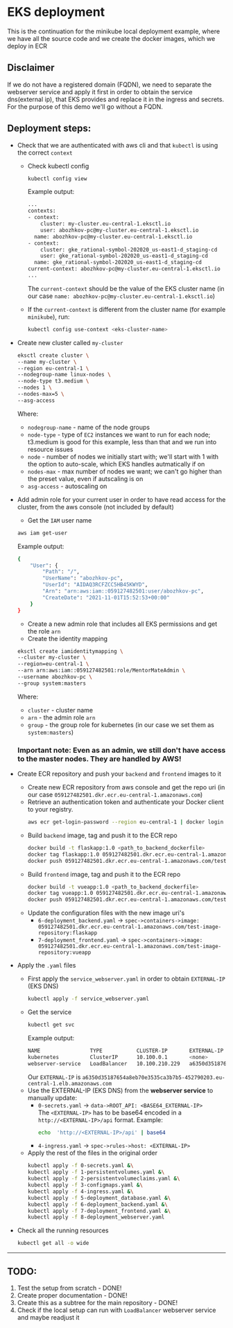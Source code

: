 # EKS deployment
  This is the continuation for the minikube local deployment example, where we have all the source code and we create the docker images, which we deploy in ECR

## Disclaimer
  If we do not have a registered domain (FQDN), we need to separate the webserver service and apply it first in order to obtain the service dns(external ip), that EKS provides and replace it in the ingress and secrets.
  For the purpose of this demo we'll go without a FQDN.

## Deployment steps:

- Check that we are authenticated with aws cli and that `kubectl` is using the correct `context`
  - Check kubectl config
    ```bash
    kubectl config view
    ```
    Example output:
    ```bash
    ...
    contexts:
    - context:
        cluster: my-cluster.eu-central-1.eksctl.io
        user: abozhkov-pc@my-cluster.eu-central-1.eksctl.io
      name: abozhkov-pc@my-cluster.eu-central-1.eksctl.io
    - context:
        cluster: gke_rational-symbol-202020_us-east1-d_staging-cd
        user: gke_rational-symbol-202020_us-east1-d_staging-cd
      name: gke_rational-symbol-202020_us-east1-d_staging-cd
    current-context: abozhkov-pc@my-cluster.eu-central-1.eksctl.io
    ...
    ```
    The `current-context` should be the value of the EKS cluster name (in our case `name: abozhkov-pc@my-cluster.eu-central-1.eksctl.io`)

  - If the `current-context` is different from the cluster name (for example `minikube`), run:
    ```bash
    kubectl config use-context <eks-cluster-name>
    ```
- Create new cluster called `my-cluster`
  ```bash
  eksctl create cluster \
  --name my-cluster \
  --region eu-central-1 \
  --nodegroup-name linux-nodes \
  --node-type t3.medium \
  --nodes 1 \
  --nodes-max=5 \
  --asg-access
  ```
  Where:
  - `nodegroup-name` - name of the node groups
  - `node-type` - type of `EC2` instances we want to run for each node; t3.medium is good for this example, less than that and we run into resource issues
  - `node` - number of nodes we initially start with; we'll start with 1 with the option to auto-scale, which EKS handles autmatically if on
  - `nodes-max` - max number of nodes we want; we can't go higher than the preset value, even if autscaling is on
  - `asg-access` - autoscaling on

- Add admin role for your current user in order to have read access for the cluster, from the aws console (not included by default)
  - Get the `IAM` user name
  ```bash
  aws iam get-user
  ```
  Example output:
  ```bash
  {
      "User": {
          "Path": "/",
          "UserName": "abozhkov-pc",
          "UserId": "AIDAQ3RCFZCC5HB45KWYD",
          "Arn": "arn:aws:iam::059127482501:user/abozhkov-pc",
          "CreateDate": "2021-11-01T15:52:53+00:00"
      }
  }
  ```
  - Create a new admin role that includes all EKS permissions and get the role `arn`
  - Create the identity mapping
  ```bash
  eksctl create iamidentitymapping \
  --cluster my-cluster \
  --region=eu-central-1 \
  --arn arn:aws:iam::059127482501:role/MentorMateAdmin \
  --username abozhkov-pc \
  --group system:masters
  ```
  Where:
  - `cluster` - cluster name
  - `arn` - the admin role `arn`
  - `group` - the group role for kubernetes (in our case we set them as `system:masters`)

  ### **Important note: Even as an admin, we still don't have access to the master nodes. They are handled by AWS!**

- Create ECR repository and push your `backend` and `frontend` images to it
  - Create new ECR repository from aws console and get the repo uri (in our case `059127482501.dkr.ecr.eu-central-1.amazonaws.com`)
  - Retrieve an authentication token and authenticate your Docker client to your registry.
    ```bash
    aws ecr get-login-password --region eu-central-1 | docker login --username AWS --password-stdin 059127482501.dkr.ecr.eu-central-1.amazonaws.com
    ```
  - Build `backend` image, tag and push it to the ECR repo
    ```bash
    docker build -t flaskapp:1.0 <path_to_backend_dockerfile>
    docker tag flaskapp:1.0 059127482501.dkr.ecr.eu-central-1.amazonaws.com/test-image-repository:flaskapp
    docker push 059127482501.dkr.ecr.eu-central-1.amazonaws.com/test-image-repository:flaskapp
    ```
  - Build `frontend` image, tag and push it to the ECR repo
    ```bash
    docker build -t vueapp:1.0 <path_to_backend_dockerfile>
    docker tag vueapp:1.0 059127482501.dkr.ecr.eu-central-1.amazonaws.com/test-image-repository:vueapp
    docker push 059127482501.dkr.ecr.eu-central-1.amazonaws.com/test-image-repository:vueapp
    ```
  - Update the configuration files with the new image uri's
    - `6-deployment_backend.yaml` -> `spec->containers->image: 059127482501.dkr.ecr.eu-central-1.amazonaws.com/test-image-repository:flaskapp`
    - `7-deployment_frontend.yaml` -> `spec->containers->image: 059127482501.dkr.ecr.eu-central-1.amazonaws.com/test-image-repository:vueapp`

- Apply the `.yaml` files
  - First apply the `service_webserver.yaml` in order to obtain `EXTERNAL-IP` (EKS DNS)
    ```bash
    kubectl apply -f service_webserver.yaml
    ```
  - Get the service
    ```bash
    kubectl get svc
    ```
    Example output:
    ```bash
    NAME                TYPE           CLUSTER-IP       EXTERNAL-IP                                                                 PORT(S)        AGE
    kubernetes          ClusterIP      10.100.0.1       <none>                                                                      443/TCP        101m
    webserver-service   LoadBalancer   10.100.210.229   a6350d35187654a8eb70e3535ca3b7b5-452790203.eu-central-1.elb.amazonaws.com   80:31103/TCP   48s
    ```
    Our `EXTERNAL-IP` is `a6350d35187654a8eb70e3535ca3b7b5-452790203.eu-central-1.elb.amazonaws.com`
  - Use the EXTERNAL-IP (EKS DNS) from the **webserver service** to manually update:
    - `0-secrets.yaml` -> `data->ROOT_API: <BASE64_EXTERNAL-IP>`<br />
      The `<EXTERNAL-IP>` has to be base64 encoded in a `http://<EXTERNAL-IP>/api` format. Example:
      ```bash
      echo  'http://<EXTERNAL-IP>/api' | base64
      ```
    - `4-ingress.yaml` -> `spec->rules->host: <EXTERNAL-IP>`
  - Apply the rest of the files in the original order
    ```bash
    kubectl apply -f 0-secrets.yaml &\
    kubectl apply -f 1-persistentvolumes.yaml &\
    kubectl apply -f 2-persistentvolumeclaims.yaml &\
    kubectl apply -f 3-configmaps.yaml &\
    kubectl apply -f 4-ingress.yaml &\
    kubectl apply -f 5-deployment_database.yaml &\
    kubectl apply -f 6-deployment_backend.yaml &\
    kubectl apply -f 7-deployment_frontend.yaml &\
    kubectl apply -f 8-deployment_webserver.yaml
    ```

- Check all the running resources
  ```bash
  kubectl get all -o wide
  ```

---
## TODO:

1. Test the setup from scratch - DONE!
2. Create proper documentation - DONE!
3. Create this as a subtree for the main repository - DONE!
4. Check if the local setup can run with `LoadBalancer` webserver service and maybe readjust it
